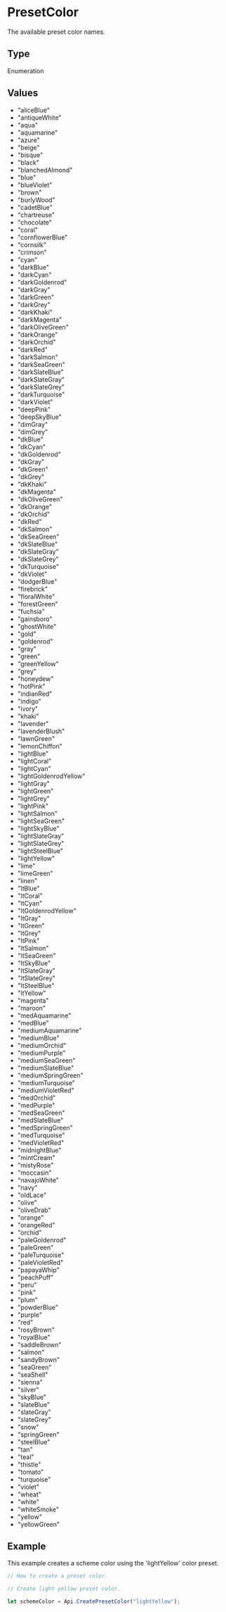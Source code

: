 # PresetColor

The available preset color names.

## Type

Enumeration

## Values

- "aliceBlue"
- "antiqueWhite"
- "aqua"
- "aquamarine"
- "azure"
- "beige"
- "bisque"
- "black"
- "blanchedAlmond"
- "blue"
- "blueViolet"
- "brown"
- "burlyWood"
- "cadetBlue"
- "chartreuse"
- "chocolate"
- "coral"
- "cornflowerBlue"
- "cornsilk"
- "crimson"
- "cyan"
- "darkBlue"
- "darkCyan"
- "darkGoldenrod"
- "darkGray"
- "darkGreen"
- "darkGrey"
- "darkKhaki"
- "darkMagenta"
- "darkOliveGreen"
- "darkOrange"
- "darkOrchid"
- "darkRed"
- "darkSalmon"
- "darkSeaGreen"
- "darkSlateBlue"
- "darkSlateGray"
- "darkSlateGrey"
- "darkTurquoise"
- "darkViolet"
- "deepPink"
- "deepSkyBlue"
- "dimGray"
- "dimGrey"
- "dkBlue"
- "dkCyan"
- "dkGoldenrod"
- "dkGray"
- "dkGreen"
- "dkGrey"
- "dkKhaki"
- "dkMagenta"
- "dkOliveGreen"
- "dkOrange"
- "dkOrchid"
- "dkRed"
- "dkSalmon"
- "dkSeaGreen"
- "dkSlateBlue"
- "dkSlateGray"
- "dkSlateGrey"
- "dkTurquoise"
- "dkViolet"
- "dodgerBlue"
- "firebrick"
- "floralWhite"
- "forestGreen"
- "fuchsia"
- "gainsboro"
- "ghostWhite"
- "gold"
- "goldenrod"
- "gray"
- "green"
- "greenYellow"
- "grey"
- "honeydew"
- "hotPink"
- "indianRed"
- "indigo"
- "ivory"
- "khaki"
- "lavender"
- "lavenderBlush"
- "lawnGreen"
- "lemonChiffon"
- "lightBlue"
- "lightCoral"
- "lightCyan"
- "lightGoldenrodYellow"
- "lightGray"
- "lightGreen"
- "lightGrey"
- "lightPink"
- "lightSalmon"
- "lightSeaGreen"
- "lightSkyBlue"
- "lightSlateGray"
- "lightSlateGrey"
- "lightSteelBlue"
- "lightYellow"
- "lime"
- "limeGreen"
- "linen"
- "ltBlue"
- "ltCoral"
- "ltCyan"
- "ltGoldenrodYellow"
- "ltGray"
- "ltGreen"
- "ltGrey"
- "ltPink"
- "ltSalmon"
- "ltSeaGreen"
- "ltSkyBlue"
- "ltSlateGray"
- "ltSlateGrey"
- "ltSteelBlue"
- "ltYellow"
- "magenta"
- "maroon"
- "medAquamarine"
- "medBlue"
- "mediumAquamarine"
- "mediumBlue"
- "mediumOrchid"
- "mediumPurple"
- "mediumSeaGreen"
- "mediumSlateBlue"
- "mediumSpringGreen"
- "mediumTurquoise"
- "mediumVioletRed"
- "medOrchid"
- "medPurple"
- "medSeaGreen"
- "medSlateBlue"
- "medSpringGreen"
- "medTurquoise"
- "medVioletRed"
- "midnightBlue"
- "mintCream"
- "mistyRose"
- "moccasin"
- "navajoWhite"
- "navy"
- "oldLace"
- "olive"
- "oliveDrab"
- "orange"
- "orangeRed"
- "orchid"
- "paleGoldenrod"
- "paleGreen"
- "paleTurquoise"
- "paleVioletRed"
- "papayaWhip"
- "peachPuff"
- "peru"
- "pink"
- "plum"
- "powderBlue"
- "purple"
- "red"
- "rosyBrown"
- "royalBlue"
- "saddleBrown"
- "salmon"
- "sandyBrown"
- "seaGreen"
- "seaShell"
- "sienna"
- "silver"
- "skyBlue"
- "slateBlue"
- "slateGray"
- "slateGrey"
- "snow"
- "springGreen"
- "steelBlue"
- "tan"
- "teal"
- "thistle"
- "tomato"
- "turquoise"
- "violet"
- "wheat"
- "white"
- "whiteSmoke"
- "yellow"
- "yellowGreen"


## Example

This example creates a scheme color using the 'lightYellow' color preset.

```javascript editor-docx
// How to create a preset color.

// Create light yellow preset color.

let schemeColor = Api.CreatePresetColor("lightYellow");
```
